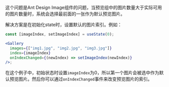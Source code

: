 这个问题是Ant Design Image组件的问题，当预览组中的图片数量大于实际可用的图片数量时，系统会选择最前面的一张作为默认预览图片。

解决方案是在初始化state时，设置默认的图片索引。例如：

```jsx
const [imageIndex, setImageIndex] = useState(0);

<Gallery
  images={["img1.jpg", "img2.jpg", "img3.jpg"]}
  index={imageIndex}
  onIndexChanged={(newIndex) => setImageIndex(newIndex)}
/>;
```

在这个例子中，初始状态时设置`imageIndex`为0，所以第一个图片会被选中作为默认预览图片。然后你可以通过`onIndexChanged`事件来改变预览图片的索引。
